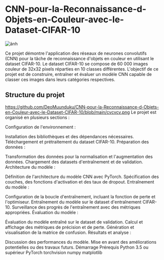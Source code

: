# CNN-pour-la-Reconnaissance-d-Objets-en-Couleur-avec-le-Dataset-CIFAR-10
![ảnh](https://github.com/user-attachments/assets/e562f5c1-6ecc-433d-a879-ec11491fbcd9)

Ce projet démontre l'application des réseaux de neurones convolutifs (CNN) pour la tâche de reconnaissance d'objets en couleur en utilisant le dataset CIFAR-10. Le dataset CIFAR-10 se compose de 60 000 images couleur de 32x32 pixels réparties en 10 classes différentes. L'objectif de ce projet est de construire, entraîner et évaluer un modèle CNN capable de classer ces images dans leurs catégories respectives.
## Structure du projet
https://github.com/DeoMuunduku/CNN-pour-la-Reconnaissance-d-Objets-en-Couleur-avec-le-Dataset-CIFAR-10/blob/main/cvcvcv.png
Le projet est organisé en plusieurs sections :

Configuration de l'environnement :

Installation des bibliothèques et des dépendances nécessaires.
Téléchargement et prétraitement du dataset CIFAR-10.
Préparation des données :

Transformation des données pour la normalisation et l'augmentation des données.
Chargement des datasets d'entraînement et de validation.
Architecture du modèle :
 
Définition de l'architecture du modèle CNN avec PyTorch.
Spécification des couches, des fonctions d'activation et des taux de dropout.
Entraînement du modèle :

Configuration de la boucle d'entraînement, incluant la fonction de perte et l'optimiseur.
Entraînement du modèle sur le dataset d'entraînement CIFAR-10.
Surveillance des progrès de l'entraînement avec des métriques appropriées.
Évaluation du modèle :

Évaluation du modèle entraîné sur le dataset de validation.
Calcul et affichage des métriques de précision et de perte.
Génération et visualisation de la matrice de confusion.
Résultats et analyse :

Discussion des performances du modèle.
Mise en avant des améliorations potentielles ou des travaux futurs.
Démarrage
Prérequis
Python 3.5 ou supérieur
PyTorch
torchvision
numpy
matplotlib
